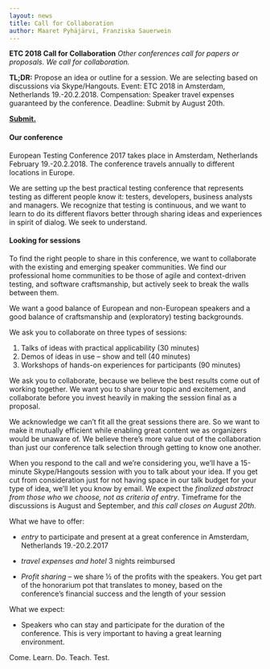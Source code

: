 ```yaml
---
layout: news
title: Call for Collaboration
author: Maaret Pyhäjärvi, Franziska Sauerwein
---
```


<b>ETC 2018 Call for Collaboration</b>
<i>Other conferences call for papers or proposals. We call for collaboration.</i>

<b>TL;DR:</b> Propose an idea or outline for a session. We are selecting based on discussions via Skype/Hangouts.
Event: ETC 2018 in Amsterdam, Netherlands 19.-20.2.2018.
Compensation: Speaker travel expenses guaranteed by the conference.
Deadline: Submit by August 20th.

**<a href="https://docs.google.com/forms/d/1GLFn7NtR1TYmqLyiSnWqqZbSeUKc0Sewoj9QOW_ORm0/edit">Submit.</a>**

<h4>Our conference</h4>

European Testing Conference 2017 takes place in Amsterdam, Netherlands February 19.-20.2.2018. The conference travels annually to different locations in Europe.

We are setting up the best practical testing conference that represents testing as different people know it: testers, developers, business analysts and managers. We recognize that testing is continuous, and we want to learn to do its different flavors better through sharing ideas and experiences in spirit of dialog. We seek to understand.

<h4>Looking for sessions</h4>

To find the right people to share in this conference, we want to collaborate with the existing and emerging speaker communities. We find our professional home communities to be those of agile and context-driven testing, and software craftsmanship, but actively seek to break the walls between them.

We want a good balance of European and non-European speakers and a good balance of craftsmanship and (exploratory) testing backgrounds.

We ask you to collaborate on three types of sessions:

1. Talks of ideas with practical applicability (30 minutes)
2. Demos of ideas in use – show and tell (40 minutes)
3. Workshops of hands-on experiences for participants (90 minutes)

We ask you to collaborate, because we believe the best results come out of working together. We want you to share your topic and excitement, and collaborate before you invest heavily in making the session final as a proposal.

We acknowledge we can’t fit all the great sessions there are. So we want to make it mutually efficient while enabling great content we as organizers would be unaware of. We believe there’s more value out of the collaboration than just our conference talk selection through getting to know one another.

When you respond to the call and we’re considering you, we’ll have a 15-minute Skype/Hangouts session with you to talk about your idea. If you get cut from consideration just for not having space in our talk budget for your type of idea, we’ll let you know by email. We expect the *finalized abstract from those who we choose, not as criteria of entry*. Timeframe for the discussions is August and September, and *this call closes on August 20th*.

What we have to offer:

   * *entry* to participate and present at a great conference in Amsterdam, Netherlands 19.-20.2.2017

   * *travel expenses and hotel* 3 nights reimbursed

   * *Profit sharing* – we share ½ of the profits with the speakers. You get part of the honorarium pot that translates to money, based on the conference’s financial success and the length of your session

What we expect:

   * Speakers who can stay and participate for the duration of the conference. This is very important to having a great learning environment.

Come. Learn. Do. Teach. Test.
